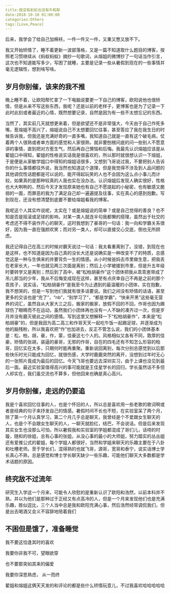 ```yaml
---
title:我没有彩虹也没有牛和犁
date:2018-10-10 01:00:00
categories:Others
tags:[Love,Peace]
---
```

后来，我学会了给自己加棉袄，一件一件又一件，又重又憋又放不下。

我又开始矫情了，睡不着更新一波部落格，又是一篇不知道取什么题目的博客，按照老习惯继续从《蚂蚁蚂蚁》摘抄一句歌词，从熔姐的微博抄了一句话当作引言，这次也不知道能写多少，写困了就睡，主要是记录一些从暑假到现在的一些事情并毫无逻辑性，想到啥写啥。

<!--more-->

## 岁月你别催，该来的我不推

晚上睡不着，让欧阳帮忙拿了一下电脑说要更一下自己的博客，欧阳说他也很矫情，但是从来不写这些东西，我呢？还是以前的老样子，更博客也是为了记录一下此时此刻或者最近的心情，既然想要记录，自然是因为有一些不太想忘记的东西。

当然了，其实前几天就想更来着，但是欲望还不是非常强大，今天由于自己作死多嘴，惹熔姐不高兴了，熔姐说自己不太想要回忆往事，甚至答应了我在我生日的时候告诉我，但我还是充满好奇的一直多嘴，我知道自己就是一直有这个破毛病，仗着两个人很熟或者单方面的感觉和人家很熟，就非要刨根问底的问一些别人不愿意讲的事情，直到把对方惹生气，然后再自己懊恼和后悔。我最先认识熔姐应该是从翟姐口中得知，翟姐的性格说实话我是很喜欢的，所以那时就很想认识一下熔姐，于是便是从家敏学姐口中得知的熔姐话很多，又想到飞哥说过我，不要把别人告诉你的什么事情都往外说，我当然也知道这个道理，但是我觉得不涉及到人品问题的其他调侃性话题都是可以说的，能开得起玩笑的人也不会因为这么点小事儿而计较，如果真的是那种较真的人我也实在没办法。认识熔姐后发现人确实很好，性格也大大咧咧的，然后今天才发现原来她也有自己不愿提起的小秘密，也有敏感又脆弱的一面，而罪恶的我为了满足自己却一遍遍提及往事，实在真心的感到抱歉。写到现在，还没有想清楚到底要不要给熔姐看我的博客。

我呢这个人其实咋说呢，太实在？或是熔姐说的简单？或是自己觉得的善良？也不知是否是摇滚或足球的影响，对某一类人就连半句我都懒的搭理，虽然出于社交的考虑还不得不装作开心的聊天，这时我想到了豪哥的一句话：我一向和学霸关系很好，因为我一直在强颜欢笑；而对另一类人，却可以直接交心交底，倒也无所顾虑。

我还记得自己在高三的时候对霸天说过一句话：我太看重离别了。没错，到现在也是这样，也不知道是因为自己真的没长大还是说确实是一种改变不了的特质，总感觉这是一种与生俱来的并要背负一生的情感。从小时候爸妈去市里做生意，把我丢在老家长大，一年也就见两三次面是离别；然后上小学被接到市里，但是升五年级时要转学又是离别；然后到了高中，被“松柏胡豪作”这个团体把我从乖乖崽带成了吊儿郎当的少年，我从不后悔变成现在这样，甚至有点庆幸自己不再是之前的那个乖孩子，说实话，“松柏胡豪作”是我至今为止遇到的最温暖的小团体，实在抱歉，我不想哭的，但是一写到他们我就有很多话要说。我们之间没有矫情的话语，甚至更多的交谈也是“完了”，“nb”，“别学习了”，“都是学霸”，“快来开黑”这些毫无营养的词汇，虽然自从大家大三之后，搬家的搬家，放假不回的不回，作哥也因为踢球伤了眼睛而不在运动，虽然我们小团体再也没有一人不缺的凑齐过一次，但是岁月并没有磨灭彼此之间的感情。写到这里又想解释一下“松柏胡豪作”，本来是“松柏胡豪”的，但是我因为高二高三和作哥天天一起吃午饭一起踢足球，并逐渐成为他的脑残粉，所以我喜欢把“作”也加进去，反正不管怎么说，我们的小团体基本是：松，柏，胡，豪，作，蒙，佳豪这七个人的。风格相似又各有不同，敦厚的佳豪，矫情的张胡，装逼的豪哥，无邪的作哥，自在的四毛还有不知怎么形容的柏哥，回忆实在太多，只期何时能再重聚。重新说回离别，每次分别总感觉到以后那些快乐时光只能成为回忆，就很伤感，大学时鹿鹿突然的离开，没想到过年时无心的一张照片竟成为最后的回忆。今天飞哥也要远去深圳实习，由于上课也没见到最后一面。最近实验室值得高兴的事可能就是王佳星学长的回归，学长虽然话不多但人却实在，我们虽交流也不算多，但他回来也确是真心高兴。

## 岁月你别催，走远的仍要追

我是个喜欢回忆往事的人，也是个怀旧的人，所以总是喜欢用一些老歌的歌词啊或者是经典的句子来抒发自己的情感。暑假时间不长也不短，在实验室呆了两个月，除了第一个月认真学习，第二个月几乎总是聊天，我曾经是个不爱跟女生聊天的人，也是个不会跟女生聊天的人，一聊天就脸红，结巴，不会说话。但是后来发现其实女生也没那么可怕，所以暑假我和实验室的学姐都混成了哥们儿，话唠的时璇，随和的徐姐，总有心事的张姐，从没心事的最小的大师姐，努力踏实的丛丛姐还有爱推公式的翟姐，每个学姐人都很好，当然和学姐来聊天的乐趣主要在于八卦和吐槽老师。至于学长们，混得熟的也就飞哥，源哥，宽哥和泰宁，说实话博士学长真心不熟，总是感觉和博士学长聊天缺少一些乐趣，可能他们聊天大多数都是学术话题的原因。

## 终究敌不过流年

研究生入学这一个月来，可能令人欣慰的是重新认识了欧阳和浩然，以前本科并不熟，并以为他们是那种过于正经又有点高冷的人，但是一个月来发现他们也是充满乐趣，胜似逗比，三个人当中总是我和欧阳充满心事，然后浩然经常调侃我们，但是出去喝酒又会义不容辞地陪着我们

## 不困但是饿了，准备睡觉

我不要这恰逢其时的喜欢

我要你非我不可，望眼欲穿

也不要那突如其来的偏爱

我要你深思熟虑， 从一而终

翟姐和熔姐这俩天天发的和评论的都是些什么矫情玩意儿，不过我喜欢哈哈哈哈哈
